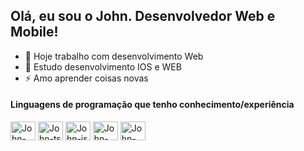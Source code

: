 ## Olá, eu sou o John. Desenvolvedor Web e Mobile!

  - 🔭 Hoje trabalho com desenvolvimento Web
  - 🌱 Estudo desenvolvimento IOS e WEB
  - ⚡ Amo aprender coisas novas 
  
  #### Linguagens de programação que tenho conhecimento/experiência
  
 <div>
  <img alig="center" alt="John-swift" height="30" width="40" src="https://cdn.jsdelivr.net/gh/devicons/devicon/icons/swift/swift-original.svg" />
  <img alig="center" alt="John-ts" height="30" width="40" src="https://cdn.jsdelivr.net/gh/devicons/devicon/icons/typescript/typescript-original.svg" />
  <img alig="center" alt="John-js" height="30" width="40" src="https://cdn.jsdelivr.net/gh/devicons/devicon/icons/javascript/javascript-original.svg" />
  <img alig="center" alt="John-csharp" height="30" width="40" src="https://cdn.jsdelivr.net/gh/devicons/devicon/icons/csharp/csharp-original.svg" />  
  <img alig="center" alt="John-flutter" height="30" width="40" src="https://cdn.jsdelivr.net/gh/devicons/devicon/icons/flutter/flutter-original.svg" /> 
</div>
      

